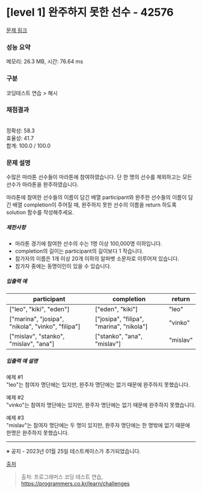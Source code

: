 # [level 1] 완주하지 못한 선수 - 42576 

[문제 링크](https://school.programmers.co.kr/learn/courses/30/lessons/42576) 

### 성능 요약

메모리: 26.3 MB, 시간: 76.64 ms

### 구분

코딩테스트 연습 > 해시

### 채점결과

<br/>정확성: 58.3<br/>효율성: 41.7<br/>합계: 100.0 / 100.0

### 문제 설명

<p style="user-select: auto;">수많은 마라톤 선수들이 마라톤에 참여하였습니다. 단 한 명의 선수를 제외하고는 모든 선수가 마라톤을 완주하였습니다.</p>

<p style="user-select: auto;">마라톤에 참여한 선수들의 이름이 담긴 배열 participant와 완주한 선수들의 이름이 담긴 배열 completion이 주어질 때, 완주하지 못한 선수의 이름을 return 하도록 solution 함수를 작성해주세요.</p>

<h5 style="user-select: auto;">제한사항</h5>

<ul style="user-select: auto;">
<li style="user-select: auto;">마라톤 경기에 참여한 선수의 수는 1명 이상 100,000명 이하입니다.</li>
<li style="user-select: auto;">completion의 길이는 participant의 길이보다 1 작습니다.</li>
<li style="user-select: auto;">참가자의 이름은 1개 이상 20개 이하의 알파벳 소문자로 이루어져 있습니다.</li>
<li style="user-select: auto;">참가자 중에는 동명이인이 있을 수 있습니다.</li>
</ul>

<h5 style="user-select: auto;">입출력 예</h5>
<table class="table" style="user-select: auto;">
        <thead style="user-select: auto;"><tr style="user-select: auto;">
<th style="user-select: auto;">participant</th>
<th style="user-select: auto;">completion</th>
<th style="user-select: auto;">return</th>
</tr>
</thead>
        <tbody style="user-select: auto;"><tr style="user-select: auto;">
<td style="user-select: auto;">["leo", "kiki", "eden"]</td>
<td style="user-select: auto;">["eden", "kiki"]</td>
<td style="user-select: auto;">"leo"</td>
</tr>
<tr style="user-select: auto;">
<td style="user-select: auto;">["marina", "josipa", "nikola", "vinko", "filipa"]</td>
<td style="user-select: auto;">["josipa", "filipa", "marina", "nikola"]</td>
<td style="user-select: auto;">"vinko"</td>
</tr>
<tr style="user-select: auto;">
<td style="user-select: auto;">["mislav", "stanko", "mislav", "ana"]</td>
<td style="user-select: auto;">["stanko", "ana", "mislav"]</td>
<td style="user-select: auto;">"mislav"</td>
</tr>
</tbody>
      </table>
<h5 style="user-select: auto;">입출력 예 설명</h5>

<p style="user-select: auto;">예제 #1<br style="user-select: auto;">
"leo"는 참여자 명단에는 있지만, 완주자 명단에는 없기 때문에 완주하지 못했습니다.</p>

<p style="user-select: auto;">예제 #2<br style="user-select: auto;">
"vinko"는 참여자 명단에는 있지만, 완주자 명단에는 없기 때문에 완주하지 못했습니다.</p>

<p style="user-select: auto;">예제 #3<br style="user-select: auto;">
"mislav"는 참여자 명단에는 두 명이 있지만, 완주자 명단에는 한 명밖에 없기 때문에 한명은 완주하지 못했습니다.</p>

<hr style="user-select: auto;">

<p style="user-select: auto;">※ 공지 - 2023년 01월 25일 테스트케이스가 추가되었습니다.</p>

<p style="user-select: auto;"><a href="http://hsin.hr/coci/archive/2014_2015/contest2_tasks.pdf" target="_blank" rel="noopener" style="user-select: auto;">출처</a></p>


> 출처: 프로그래머스 코딩 테스트 연습, https://programmers.co.kr/learn/challenges